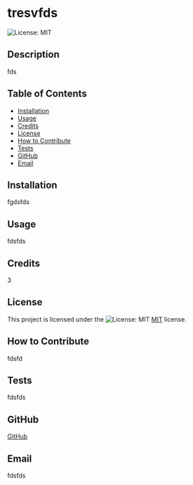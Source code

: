 # tresvfds
  ![License: MIT](https://img.shields.io/badge/License-MIT-yellow.svg)

  ## Description
  fds

  ## Table of Contents
  - [Installation](#installation)
  - [Usage](#usage)
  - [Credits](#credits)
  - [License](#license)
  - [How to Contribute](#how-to-contribute)
  - [Tests](#tests)
  - [GitHub](#github)
  - [Email](#email)

  ## Installation
  fgdsfds

  ## Usage
  fdsfds

  ## Credits
  3

  ## License
  This project is licensed under the ![License: MIT](https://img.shields.io/badge/License-MIT-yellow.svg) [MIT](https://opensource.org/licenses/MIT) license.

  ## How to Contribute
  fdsfd

  ## Tests
  fdsfds

  ## GitHub
  [GitHub](https://github.com/fdsfds)

  ## Email
  fdsfds
